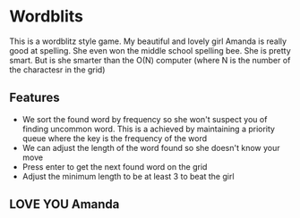 # Wordblits
This is a wordblitz style game. My beautiful and lovely girl Amanda is really good at spelling. She even won the middle school spelling bee. She is pretty smart. But is she smarter than the O(N) computer (where N is the number of the charactesr in the grid)

## Features
* We sort the found word by frequency so she won't suspect you of finding uncommon word. This is a achieved by maintaining a priority queue where the key is the frequency of the word
* We can adjust the length of the word found so she doesn't know your move
* Press enter to get the next found word on the grid
* Adjust the minimum length to be at least 3 to beat the girl

## LOVE YOU Amanda
